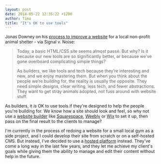 ```yaml
---
layout: post
date: 2014-05-22 12:35:22 +1200
author: Timo
title: "It's OK to use tools"
---
```


<!-- excerpt -->

Jonas Downey on his [process to improve a website](http://signalvnoise.com/posts/3752-its-ok-not-to-use-tools) for a local non-profit animal shelter - via Signal v. Noise:

> Today, a basic HTML/CSS site seems almost passé. But why? Is it because our new tools are so significantly better, or because we’ve gone overboard complicating simple things?
> 
> As builders, we like tools and tech because they’re interesting and new, and we enjoy mastering them. But when you think about the people we’re building for, the reality is usually the opposite. They need simple designs, clear writing, less tech, and fewer abstractions. They want to get stray animals adopted, not fuss around with website stuff.

As builders, it *is* OK to use tools if they're designed to help the people you're building for. We know how a site should look and feel, so why not use a [website builder](https://iwantmyname.com/services/website-builder) like [Squarespace](https://iwantmyname.com/features/applications/custom-domain-apps/websites/squarespace-build-your-website-with-own-url), [Weebly](https://iwantmyname.com/features/applications/custom-domain-apps/websites/weebly-create-free-website-with-own-address) or [Wix](https://iwantmyname.com/features/applications/custom-domain-apps/websites/wix-make-flash-website-own-url) to set it up, then pass on the final result to the clients to manage?

<!-- /excerpt -->

I'm currently in the process of redoing a website for a small local gym as a side project, and I could develop their site from scratch or on a self-hosted CMS. But instead, I've decided to use a [hosted platform](https://iwantmyname.com/services) instead. They've come a long way in the last few years, and they let me achieve my client's goals while giving them the ability to manage and edit their content without help in the future.